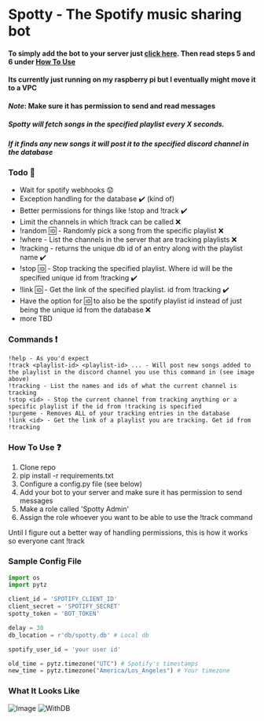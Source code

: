 # Spotty - The Spotify music sharing bot

#### To simply add the bot to your server just [click here](https://discordapp.com/oauth2/authorize?scope=bot&permissions=11392&client_id=519285781479555089). Then read steps 5 and 6 under [How To Use](#how-to-use-question)

#### Its currently just running on my raspberry pi but I eventually might move it to a VPC

#### *Note*: Make sure it has permission to send and read messages

##### Spotty will fetch songs in the specified playlist every X seconds.
##### If it finds any new songs it will post it to the specified discord channel in the database

### Todo :construction:
- Wait for spotify webhooks :worried:
- Exception handling for the database :heavy_check_mark: (kind of)
- Better permissions for things like !stop and !track :heavy_check_mark:
- Limit the channels in which !track can be called :x:
- !random :id: - Randomly pick a song from the specific playlist :x:
- !where - List the channels in the server that are tracking playlists :x:
- !tracking - returns the unique db id of an entry along with the playlist name :heavy_check_mark:
- !stop :id: - Stop tracking the specified playlist. Where id will be the specified unique id from !tracking :heavy_check_mark:
- !link :id: - Get the link of the specified playlist. id from !tracking :heavy_check_mark:
- Have the option for :id: to also be the spotify playlist id instead of just being the unique id from the database :x:
- more TBD

### Commands :exclamation:
```
!help - As you'd expect
!track <playlist-id> <playlist-id> ... - Will post new songs added to the playlist in the discord channel you use this command in (see image above)
!tracking - List the names and ids of what the current channel is tracking
!stop <id> - Stop the current channel from tracking anything or a specific playlist if the id from !tracking is specified
!purgeme - Removes ALL of your tracking entries in the database
!link <id> - Get the link of a playlist you are tracking. Get id from !tracking
```

### How To Use :question:
1. Clone repo
2. pip install -r requirements.txt
3. Configure a config.py file (see below)
4. Add your bot to your server and make sure it has permission to send messages
5. Make a role called 'Spotty Admin'
6. Assign the role whoever you want to be able to use the !track command

Until I figure out a better way of handling permissions, this is how it works so everyone cant !track

### Sample Config File
```python
import os
import pytz

client_id = 'SPOTIFY_CLIENT_ID'
client_secret = 'SPOTIFY_SECRET'
spotty_token = 'BOT_TOKEN'

delay = 30
db_location = r'db/spotty.db' # Local db

spotify_user_id = 'your user id'

old_time = pytz.timezone("UTC") # Spotify's timestamps
new_time = pytz.timezone("America/Los_Angeles") # Your timezone

```

### What It Looks Like
![Image](https://i.imgur.com/JQADBCK.png)
![WithDB](https://i.imgur.com/nP1H8Sx.png)
